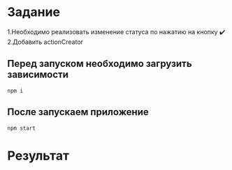 # Задание
 1.Необходимо реализовать изменение статуса по нажатию на кнопку ✔️
 2.Добавить actionCreator

## Перед запуском необходимо загрузить зависимости
`npm i`

## После запускаем приложение
`npm start`

# Результат 
